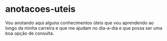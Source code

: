 # anotacoes-uteis
Vou anotando aqui alguns conhecimentos úteis que vou aprendendo ao longo da minha carreira e que me ajudam no dia-a-dia e que possa ser uma boa opção de consulta. 
